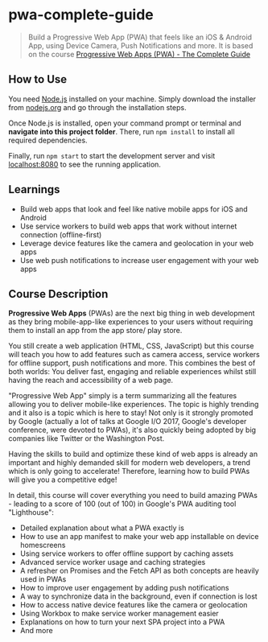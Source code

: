 # pwa-complete-guide

> Build a Progressive Web App (PWA) that feels like an iOS &amp; Android App, using Device Camera, Push Notifications and more. It is based on the course [Progressive Web Apps (PWA) - The Complete Guide](https://www.udemy.com/course/progressive-web-app-pwa-the-complete-guide/)

## How to Use

You need [Node.js](https://nodejs.org) installed on your machine. Simply download the installer from [nodejs.org](https://nodejs.org) and go through the installation steps.

Once Node.js is installed, open your command prompt or terminal and **navigate into this project folder**. There, run `npm install` to install all required dependencies.

Finally, run `npm start` to start the development server and visit [localhost:8080](http://localhost:8080) to see the running application.

## Learnings

- Build web apps that look and feel like native mobile apps for iOS and Android
- Use service workers to build web apps that work without internet connection (offline-first)
- Leverage device features like the camera and geolocation in your web apps
- Use web push notifications to increase user engagement with your web apps

## Course Description

**Progressive Web Apps** (PWAs) are the next big thing in web development as they bring mobile-app-like experiences to your users without requiring them to install an app from the app store/ play store.

You still create a web application (HTML, CSS, JavaScript) but this course will teach you how to add features such as camera access, service workers for offline support, push notifications and more. This combines the best of both worlds: You deliver fast, engaging and reliable experiences whilst still having the reach and accessibility of a web page.

"Progressive Web App" simply is a term summarizing all the features allowing you to deliver mobile-like experiences. The topic is highly trending and it also is a topic which is here to stay! Not only is it strongly promoted by Google (actually a lot of talks at Google I/O 2017, Google's developer conference, were devoted to PWAs), it's also quickly being adopted by big companies like Twitter or the Washington Post.

Having the skills to build and optimize these kind of web apps is already an important and highly demanded skill for modern web developers, a trend which is only going to accelerate! Therefore, learning how to build PWAs will give you a competitive edge!

In detail, this course will cover everything you need to build amazing PWAs - leading to a score of 100 (out of 100) in Google's PWA auditing tool "Lighthouse":

- Detailed explanation about what a PWA exactly is
- How to use an app manifest to make your web app installable on device homescreens
- Using service workers to offer offline support by caching assets
- Advanced service worker usage and caching strategies
- A refresher on Promises and the Fetch API as both concepts are heavily used in PWAs
- How to improve user engagement by adding push notifications
- A way to synchronize data in the background, even if connection is lost
- How to access native device features like the camera or geolocation
- Using Workbox to make service worker management easier
- Explanations on how to turn your next SPA project into a PWA
- And more
